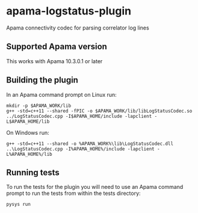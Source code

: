 # apama-logstatus-plugin
Apama connectivity codec for parsing correlator log lines


## Supported Apama version

This works with Apama 10.3.0.1 or later

## Building the plugin

In an Apama command prompt on Linux run:

    mkdir -p $APAMA_WORK/lib 
    g++ -std=c++11 --shared -fPIC -o $APAMA_WORK/lib/libLogStatusCodec.so ../LogStatusCodec.cpp -I$APAMA_HOME/include -lapclient -L$APAMA_HOME/lib

On Windows run:

    g++ -std=c++11 --shared -o %APAMA_WORK%\lib\LogStatusCodec.dll ..\LogStatusCodec.cpp -I%APAMA_HOME%/include -lapclient -L%APAMA_HOME%/lib

## Running tests

To run the tests for the plugin you will need to use an Apama command prompt to run the tests from within the tests directory:

    pysys run



